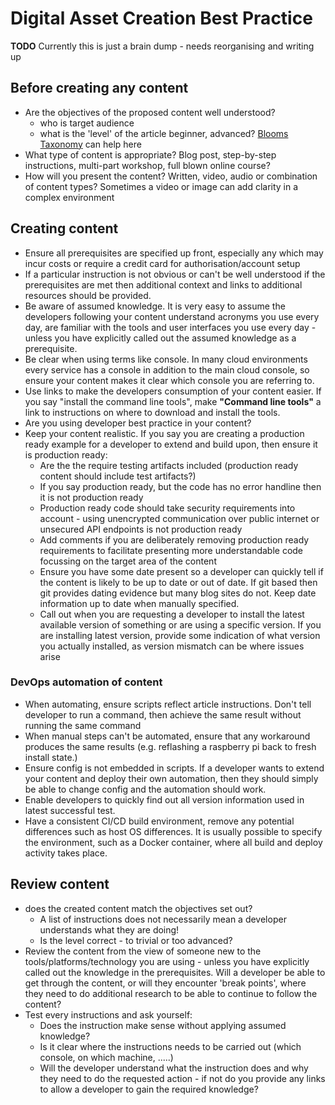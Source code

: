 # Digital Asset Creation Best Practice

**TODO**
Currently this is just a brain dump - needs reorganising and writing up

## Before creating any content

- Are the objectives of the proposed content well understood?
  - who is target audience
  - what is the 'level' of the article beginner, advanced?   [Blooms Taxonomy](https://en.wikipedia.org/wiki/Bloom%27s_taxonomy) can help here
- What type of content is appropriate?  Blog post, step-by-step instructions, multi-part workshop, full blown online course?
- How will you present the content?  Written, video, audio or combination of content types?  Sometimes a video or image can add clarity in a complex environment

## Creating content

- Ensure all prerequisites are specified up front, especially any which may incur costs or require a credit card for authorisation/account setup
- If a particular instruction is not obvious or can't be well understood if the prerequisites are met then additional context and links to additional resources should be provided.
- Be aware of assumed knowledge.  It is very easy to assume the developers following your content understand acronyms you use every day, are familiar with the tools and user interfaces you use every day - unless you have explicitly called out the assumed knowledge as a prerequisite.
- Be clear when using terms like console.  In many cloud environments every service has a console in addition to the main cloud console, so ensure your content makes it clear which console you are referring to.
- Use links to make the developers consumption of your content easier.  If you say "install the command line tools", make **"Command line tools"** a link to instructions on where to download and install the tools.
- Are you using developer best practice in your content?
- Keep your content realistic.  If you say you are creating a production ready example for a developer to extend and build upon, then ensure it is production ready:
  - Are the the require testing artifacts included (production ready content should include test artifacts?)
  - If you say production ready, but the code has no error handline then it is not production ready
  - Production ready code should take security requirements into account - using unencrypted communication over public internet or unsecured API endpoints is not production ready
  - Add comments if you are deliberately removing production ready requirements to facilitate presenting more understandable code focussing on the target area of the content
  - Ensure you have some date present so a developer can quickly tell if the content is likely to be up to date or out of date.  If git based then git provides dating evidence but many blog sites do not.  Keep date information up to date when manually specified.
  - Call out when you are requesting a developer to install the latest available version of something or are using a specific version.  If you are installing latest version, provide some indication of what version you actually installed, as version mismatch can be where issues arise

### DevOps automation of content

- When automating, ensure scripts reflect article instructions.  Don't tell developer to run a command, then achieve the same result without running the same command
- When manual steps can't be automated, ensure that any workaround produces the same results (e.g. reflashing a raspberry pi back to fresh install state.)
- Ensure config is not embedded in scripts.  If a developer wants to extend your content and deploy their own automation, then they should simply be able to change config and the automation should work.
- Enable developers to quickly find out all version information used in latest successful test.
- Have a consistent CI/CD build environment, remove any potential differences such as host OS differences.  It is usually possible to specify the environment, such as a Docker container, where all build and deploy activity takes place.

## Review content

- does the created content match the objectives set out?
  - A list of instructions does not necessarily mean a developer understands what they are doing!
  - Is the level correct - to trivial or too advanced?
- Review the content from the view of someone new to the tools/platforms/technology you are using - unless you have explicitly called out the knowledge in the prerequisites.  Will a developer be able to get through the content, or will they encounter 'break points', where they need to do additional research to be able to continue to follow the content?
- Test every instructions and ask yourself:
  - Does the instruction make sense without applying assumed knowledge?
  - Is it clear where the instructions needs to be carried out (which console, on which machine, .....)
  - Will the developer understand what the instruction does and why they need to do the requested action - if not do you provide any links to allow a developer to gain the required knowledge?